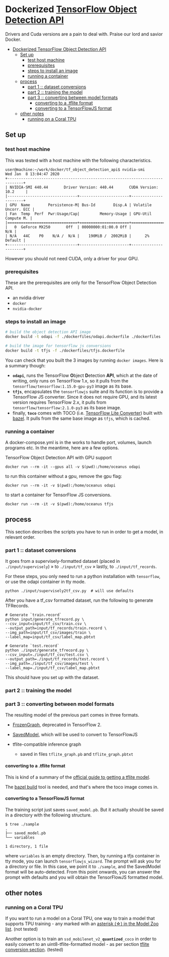 # Dockerized [TensorFlow Object Detection API](https://github.com/tensorflow/models/tree/master/research/object_detection)

Drivers and Cuda versions are a pain to deal with. Praise our lord and savior Docker.

- [Dockerized TensorFlow Object Detection API](#dockerized-tensorflow-object-detection-api)
  - [Set up](#set-up)
    - [test host machine](#test-host-machine)
    - [prerequisites](#prerequisites)
    - [steps to install an image](#steps-to-install-an-image)
    - [running a container](#running-a-container)
  - [process](#process)
    - [part 1 :: dataset conversions](#part-1--dataset-conversions)
    - [part 2 :: training the model](#part-2--training-the-model)
    - [part 3 :: converting between model formats](#part-3--converting-between-model-formats)
      - [converting to a .tflite format](#converting-to-a-tflite-format)
      - [converting to a TensorFlowJS format](#converting-to-a-tensorflowjs-format)
  - [other notes](#other-notes)
    - [running on a Coral TPU](#running-on-a-coral-tpu)
  

## Set up

### test host machine

This was tested with a host machine with the following characteristics.

```console
user@machine:~/work/docker/tf_object_detection_api$ nvidia-smi
Wed Jan  8 13:04:47 2020       
+-----------------------------------------------------------------------------+
| NVIDIA-SMI 440.44       Driver Version: 440.44       CUDA Version: 10.2     |
|-------------------------------+----------------------+----------------------+
| GPU  Name        Persistence-M| Bus-Id        Disp.A | Volatile Uncorr. ECC |
| Fan  Temp  Perf  Pwr:Usage/Cap|         Memory-Usage | GPU-Util  Compute M. |
|===============================+======================+======================|
|   0  GeForce MX250       Off  | 00000000:01:00.0 Off |                  N/A |
| N/A   44C    P0    N/A /  N/A |    190MiB /  2002MiB |      2%      Default |
+-------------------------------+----------------------+----------------------+
```

However you should not need CUDA, only a driver for your GPU.


### prerequisites

These are the prerequisites are only for the TensorFlow Object Detection API.
- an nvidia driver
- `docker`
- `nvidia-docker`

### steps to install an image

```bash
# build the object detection API image
docker build -t odapi -f ./dockerfiles/odapi.dockerfile ./dockerfiles

# build the image for tensorflow js conversions
docker build -t tfjs -f ./dockerfiles/tfjs.dockerfile
```

You can check that you built the 3 images by running `docker images`. Here is a summary though:
- **`odapi`**, runs the TensorFlow **O**bject **D**etection **API**, which at the date of writing, only runs on TensorFlow 1.x, so it pulls from the `tensorflow/tensorflow:1.15.0-gpu-py3` image as its base.
- **`tfjs`**, encapsulates the `tensorflowjs` suite and its function is to provide a TensorFlow JS converter. Since it does not require GPU, and its latest version requires TensorFlow 2.x, it pulls from `tensorflow/tensorflow:2.1.0-py3` as its base image.
- finally, **`toco`** comes with TOCO (i.e. [TensorFlow Lite Converter](https://github.com/tensorflow/tensorflow/tree/master/tensorflow/lite/toco)) built with [bazel](bazel.build). It pulls from the same base image as `tfjs`, which is cached.

### running a container

A docker-compose.yml is in the works to handle port, volumes, launch programs etc.
In the meantime, here are a few options.

TensorFlow Object Detection API with GPU support

```shell
docker run --rm -it --gpus all -v $(pwd):/home/oceanus odapi
```

to run this container without a gpu, remove the gpu flag:

```shell
docker run --rm -it -v $(pwd):/home/oceanus odapi
```

to start a container for TensorFlow JS conversions.

```shell
docker run --rm -it -v $(pwd):/home/oceanus tfjs
```


## process

This section describes the scripts you have to run in order to get a model, in relevant order.

### part 1 :: dataset conversions

It goes from a supervisely-formatted dataset (placed in `./input/supervisely`) » to `./input/tf_csv` » lastly, to `./input/tf_records`.

For these steps, you only need to run a python installation with `tensorflow`, or use the odapi container in tty mode.

```shell
python ./input/supervisely2tf_csv.py  # will use defaults
```

After you have a tf_csv formatted dataset, run the following to generate TFRecords.

```shell
# Generate `train.record`
python input/generate_tfrecord.py \
--csv_input=input/tf_csv/train.csv \
--output_path=input/tf_records/train.record \
--img_path=input/tf_csv/images/train \
--label_map=input/tf_csv/label_map.pbtxt

# Generate `test.record`
python ./input/generate_tfrecord.py \
--csv_input=./input/tf_csv/test.csv \
--output_path=./input/tf_records/test.record \
--img_path=./input/tf_csv/images/test \
--label_map=./input/tf_csv/label_map.pbtxt
```

This should have you set up with the dataset.


### part 2 :: training the model

### part 3 :: converting between model formats

The resulting model of the previous part comes in three formats.

- [FrozenGraph](), deprecated in TensorFlow 2.
- [SavedModel](https://www.tensorflow.org/guide/saved_model), which will be used to convert to TensorFlowJS

- tflite-compatible inference graph
  - saved in files `tflite_graph.pb` and `tflite_graph.pbtxt`


#### converting to a .tflite format

This is kind of a summary of the [official guide to getting a tflite model](https://github.com/tensorflow/models/blob/master/research/object_detection/g3doc/running_on_mobile_tensorflowlite.md).

The [bazel build](bazel.build) tool is needed, and that's where the toco image comes in.

#### converting to a TensorFlowJS format

The training script just saves `saved_model.pb`. But it actually should be saved
in a directory with the following structure.

```console
$ tree ./sample
.
├── saved_model.pb
└── variables

1 directory, 1 file
```
where `variables` is an empty directory. Then, by running a tfjs container in tty mode, you can launch `tensorflowjs_wizard`. The prompt will ask you for a directory or file. In this case, we point it to `./sample`, and the SavedModel format will be auto-detected. From this point onwards, you can answer the prompt with defaults and you will obtain the TensorFlowJS formatted model.

## other notes

### running on a Coral TPU
If you want to run a model on a Coral TPU, one way to train a model
that supports TPU training - any marked with an [asterisk (☆) in the Model Zoo list](https://github.com/tensorflow/models/blob/master/research/object_detection/g3doc/detection_model_zoo.md#coco-trained-models). (not tested)

Another option is to train an `ssd_mobilenet_v2_`**`quantized`**`_coco` in order to easily convert to an uint8-tflite-formatted model - as per section [tflite conversion section](#converting-to-a-tflite-format). (tested)


